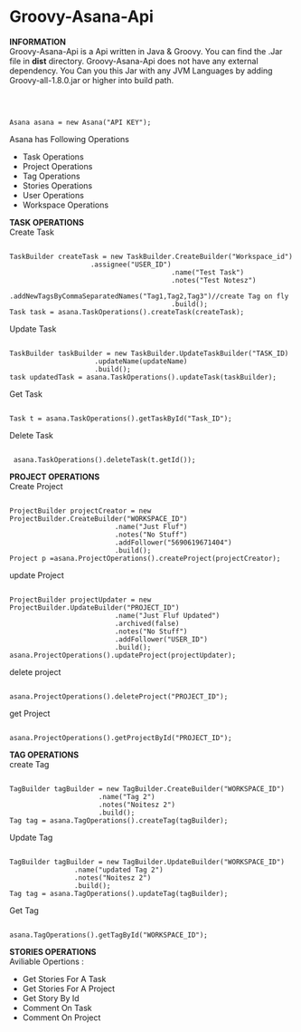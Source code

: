Groovy-Asana-Api
================
<b>INFORMATION</b><br/>
Groovy-Asana-Api is a  Api written in  Java & Groovy. You can find the .Jar file in <b>dist</b> directory. Groovy-Asana-Api does not have any external dependency.
You Can you this Jar with any JVM Languages by adding  Groovy-all-1.8.0.jar or higher into build path.

<b><Usage></b><br/>
<pre><code>
Asana asana = new Asana("API KEY");
</code></pre>
Asana has Following Operations</br>
<ul>
<li>Task Operations </li>
<li>Project Operations </li>
<li>Tag Operations </li>
<li>Stories Operations </li>
<li>User Operations </li>
<li>Workspace Operations </li>
</ul>

<b>TASK OPERATIONS</b><br/>
Create Task
<pre><code>
TaskBuilder createTask = new TaskBuilder.CreateBuilder("Workspace_id")
					.assignee("USER_ID")
                                        .name("Test Task")
                                        .notes("Test Notesz")
                                        .addNewTagsByCommaSeparatedNames("Tag1,Tag2,Tag3")//create Tag on fly
                                        .build();
Task task = asana.TaskOperations().createTask(createTask);
</code></pre>

Update Task
<pre><code>
TaskBuilder taskBuilder = new TaskBuilder.UpdateTaskBuilder("TASK_ID)
					 .updateName(updateName)
					 .build();
task updatedTask = asana.TaskOperations().updateTask(taskBuilder);
</code></pre>

Get Task
<pre><code>
Task t = asana.TaskOperations().getTaskById("Task_ID");
</code></pre>
Delete Task
<pre><code>
 asana.TaskOperations().deleteTask(t.getId());
</code></pre>

<b>PROJECT OPERATIONS</b><br/>
Create Project
<pre><code>
ProjectBuilder projectCreator = new ProjectBuilder.CreateBuilder("WORKSPACE_ID")
						  .name("Just Fluf")
						  .notes("No Stuff")
						  .addFollower("5690619671404")
						  .build();
Project p =asana.ProjectOperations().createProject(projectCreator);
</code></pre>
update Project
<pre><code>
ProjectBuilder projectUpdater = new ProjectBuilder.UpdateBuilder("PROJECT_ID")
						  .name("Just Fluf Updated")
						  .archived(false)
						  .notes("No Stuff")
						  .addFollower("USER_ID")
						  .build();
asana.ProjectOperations().updateProject(projectUpdater);
</code></pre>
delete project
<pre><code>
asana.ProjectOperations().deleteProject("PROJECT_ID");
</code></pre>
get Project
<pre><code>
asana.ProjectOperations().getProjectById("PROJECT_ID");
</code></pre>

<b>TAG OPERATIONS</b><br/>
create Tag
<pre><code>
TagBuilder tagBuilder = new TagBuilder.CreateBuilder("WORKSPACE_ID")
				      .name("Tag 2")
				      .notes("Noitesz 2")
				      .build();
Tag tag = asana.TagOperations().createTag(tagBuilder);
</code></pre>
Update Tag
<pre><code>
TagBuilder tagBuilder = new TagBuilder.UpdateBuilder("WORKSPACE_ID")
				.name("updated Tag 2")
				.notes("Noitesz 2")
				.build();
Tag tag = asana.TagOperations().updateTag(tagBuilder);
</code></pre>
Get Tag
<pre><code>
asana.TagOperations().getTagById("WORKSPACE_ID");
</code></pre>
<b>STORIES OPERATIONS</b><br/>
Aviliable Opertions :
<ul>
<li>Get Stories For A Task</li>
<li>Get Stories For A Project</li>
<li>Get Story By Id</li>
<li>Comment On Task</li>
<li>Comment On Project</li>

</ul>



